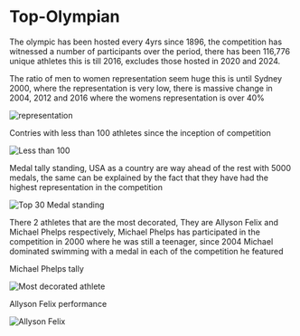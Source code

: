 # Top-Olympian

The olympic has been hosted every 4yrs since 1896, the competition has witnessed a number of participants over the period, there has been 116,776 unique athletes this is till 2016, 
excludes those hosted in 2020 and 2024.

The ratio of men to women representation seem huge this is until Sydney 2000, where the representation is very low, there is massive change in 2004, 2012 and 2016 where the womens representation
is over 40%

![representation](https://github.com/user-attachments/assets/af38df58-f45e-4ffd-9484-8550c4c745c4)


Contries with less than 100 athletes since the inception of competition

![Less than 100](https://github.com/user-attachments/assets/5a20a0e6-6d92-42aa-afae-2a4ebf06a2da)

Medal tally standing, USA as a country are way ahead of the rest with 5000 medals, the same can be explained by the fact that they have had the highest representation in the competition

![Top 30 Medal standing](https://github.com/user-attachments/assets/ff18127d-0b8c-44e2-a241-fae287221fea)

There 2 athletes that are the most decorated, They are Allyson Felix and Michael Phelps respectively, Michael Phelps has participated in the competition in 2000 where he was still a teenager,
since 2004 Michael dominated swimming with a medal in each of the competition he featured

Michael Phelps tally

![Most decorated athlete](https://github.com/user-attachments/assets/3a71c082-26c4-47d3-879b-a15fd2d5329e)

Allyson Felix performance

![Allyson Felix](https://github.com/user-attachments/assets/39d9739c-79b2-4729-ae93-d4df3069467e)








